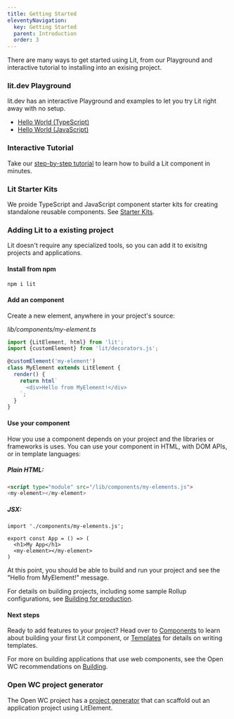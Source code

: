 ```yaml
---
title: Getting Started
eleventyNavigation:
  key: Getting Started
  parent: Introduction
  order: 3
---
```


There are many ways to get started using Lit, from our Playground and interactive tutorial to installing into an exising project.

### lit.dev Playground

lit.dev has an interactive Playground and examples to let you try Lit right away with no setup.

* [Hello World (TypeScript)](/playground/#sample=examples/hello-world-typescript)
* [Hello World (JavaScript)](/playground/#sample=examples/hello-world-javascript)

### Interactive Tutorial

Take our [step-by-step tutorial](/tutorial/) to learn how to build a Lit component in minutes.

### Lit Starter Kits

We proide TypeScript and JavaScript component starter kits for creating standalone reusable components. See [Starter Kits](/docs/tools/starter-kits/).

### Adding Lit to a existing project

Lit doesn't require any specialized tools, so you can add it to exisitng projects and applications.

#### Install from npm

```sh
npm i lit
```

#### Add an component

Create a new element, anywhere in your project's source:

_lib/components/my-element.ts_

```js
import {LitElement, html} from 'lit';
import {customElement} from 'lit/decorators.js';

@customElement('my-element')
class MyElement extends LitElement {
  render() {
    return html`
      <div>Hello from MyElement!</div>
    `;
  }
}
```

#### Use your component

How you use a component depends on your project and the libraries or frameworks is uses. You can use your component in HTML, with DOM APIs, or in template languages:

##### Plain HTML:
```html
<script type="module" src="/lib/components/my-elements.js">
<my-element></my-element>
```

##### JSX:

```tsx
import './components/my-elements.js';

export const App = () => (
  <h1>My App</h1>
  <my-element></my-element>
)
```

At this point, you should be able to build and run your project and see the "Hello from MyElement!" message.

For details on building projects, including some sample Rollup configurations, see [Building for production](/docs/tools/production/).

#### Next steps

Ready to add features to your project? Head over to [Components](/docs/components/overview/) to learn about building your first Lit component, or [Templates](/docs/templates/overview/) for details on writing templates.

For more on building applications that use web components, see the Open WC recommendations on [Building](https://open-wc.org/building/).

### Open WC project generator

The Open WC project has a [project generator](https://open-wc.org/init/) that can scaffold out an application project using LitElement.
